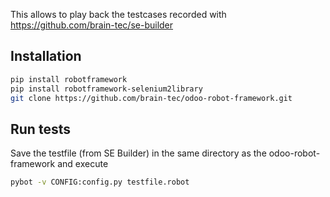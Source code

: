 This allows to play back the testcases recorded with https://github.com/brain-tec/se-builder

## Installation

```bash
pip install robotframework
pip install robotframework-selenium2library
git clone https://github.com/brain-tec/odoo-robot-framework.git
```

## Run tests

Save the testfile (from SE Builder) in the same directory as the odoo-robot-framework and execute
```bash
pybot -v CONFIG:config.py testfile.robot
```
